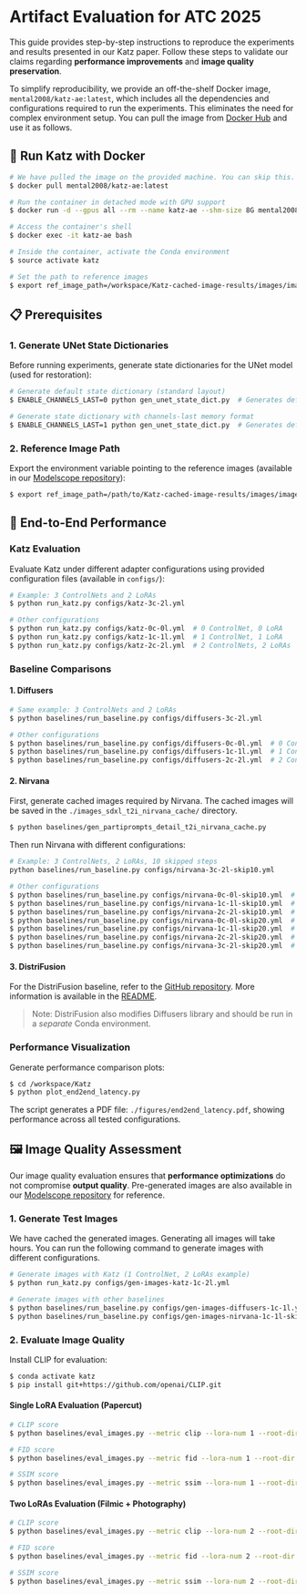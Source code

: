 # Artifact Evaluation for ATC 2025

This guide provides step-by-step instructions to reproduce the experiments and results presented in our Katz paper. Follow these steps to validate our claims regarding **performance improvements** and **image quality preservation**.

To simplify reproducibility, we provide an off-the-shelf Docker image, `mental2008/katz-ae:latest`, which includes all the dependencies and configurations required to run the experiments. This eliminates the need for complex environment setup. You can pull the image from [Docker Hub](https://hub.docker.com/repository/docker/mental2008/katz-ae/general) and use it as follows.

## 🚀 Run Katz with Docker

```bash
# We have pulled the image on the provided machine. You can skip this. On your machine, you can pull the prebuilt Docker image with the following command.
$ docker pull mental2008/katz-ae:latest

# Run the container in detached mode with GPU support
$ docker run -d --gpus all --rm --name katz-ae --shm-size 8G mental2008/katz-ae:latest sleep infinity

# Access the container's shell
$ docker exec -it katz-ae bash

# Inside the container, activate the Conda environment
$ source activate katz

# Set the path to reference images
$ export ref_image_path=/workspace/Katz-cached-image-results/images/images_sdxl_t2i
```

## 📋 Prerequisites

### 1. Generate UNet State Dictionaries

Before running experiments, generate state dictionaries for the UNet model (used for restoration):

```bash
# Generate default state dictionary (standard layout)
$ ENABLE_CHANNELS_LAST=0 python gen_unet_state_dict.py  # Generates default_unet_state_dict.pt

# Generate state dictionary with channels-last memory format
$ ENABLE_CHANNELS_LAST=1 python gen_unet_state_dict.py  # Generates default_unet_state_dict_channels_last.pt
```

### 2. Reference Image Path

Export the environment variable pointing to the reference images (available in our [Modelscope repository](https://modelscope.cn/datasets/mental2008/Katz-cached-image-results)):

```bash
$ export ref_image_path=/path/to/Katz-cached-image-results/images/images_sdxl_t2i
```

## 🚀 End-to-End Performance

### Katz Evaluation

Evaluate Katz under different adapter configurations using provided configuration files (available in `configs/`):

```bash
# Example: 3 ControlNets and 2 LoRAs
$ python run_katz.py configs/katz-3c-2l.yml

# Other configurations
$ python run_katz.py configs/katz-0c-0l.yml  # 0 ControlNet, 0 LoRA
$ python run_katz.py configs/katz-1c-1l.yml  # 1 ControlNet, 1 LoRA
$ python run_katz.py configs/katz-2c-2l.yml  # 2 ControlNets, 2 LoRAs
```

### Baseline Comparisons

#### 1. Diffusers

```bash
# Same example: 3 ControlNets and 2 LoRAs
$ python baselines/run_baseline.py configs/diffusers-3c-2l.yml

# Other configurations
$ python baselines/run_baseline.py configs/diffusers-0c-0l.yml  # 0 ControlNet, 0 LoRA
$ python baselines/run_baseline.py configs/diffusers-1c-1l.yml  # 1 ControlNet, 1 LoRA
$ python baselines/run_baseline.py configs/diffusers-2c-2l.yml  # 2 ControlNets, 2 LoRAs
```

#### 2. Nirvana

First, generate cached images required by Nirvana. The cached images will be saved in the `./images_sdxl_t2i_nirvana_cache/` directory.

```bash
$ python baselines/gen_partiprompts_detail_t2i_nirvana_cache.py
```

Then run Nirvana with different configurations:

```bash
# Example: 3 ControlNets, 2 LoRAs, 10 skipped steps
python baselines/run_baseline.py configs/nirvana-3c-2l-skip10.yml

# Other configurations
$ python baselines/run_baseline.py configs/nirvana-0c-0l-skip10.yml  # 0 ControlNet, 0 LoRA, 10 skipped steps
$ python baselines/run_baseline.py configs/nirvana-1c-1l-skip10.yml  # 1 ControlNet, 1 LoRA, 10 skipped steps
$ python baselines/run_baseline.py configs/nirvana-2c-2l-skip10.yml  # 2 ControlNet, 2 LoRA, 10 skipped steps
$ python baselines/run_baseline.py configs/nirvana-0c-0l-skip20.yml  # 0 ControlNets, 0 LoRAs, 20 skipped steps
$ python baselines/run_baseline.py configs/nirvana-1c-1l-skip20.yml  # 1 ControlNets, 1 LoRAs, 20 skipped steps
$ python baselines/run_baseline.py configs/nirvana-2c-2l-skip20.yml  # 2 ControlNets, 2 LoRAs, 20 skipped steps
$ python baselines/run_baseline.py configs/nirvana-3c-2l-skip20.yml  # 3 ControlNets, 2 LoRAs, 20 skipped steps
```

#### 3. DistriFusion

For the DistriFusion baseline, refer to the [GitHub repository](https://github.com/Suyi32/distrifuser-controlnet). More information is available in the [README](https://github.com/Suyi32/distrifuser-controlnet/blob/main/AE_README.md).

> Note: DistriFusion also modifies Diffusers library and should be run in a *separate* Conda environment.

### Performance Visualization

Generate performance comparison plots:

```bash
$ cd /workspace/Katz
$ python plot_end2end_latency.py
```

The script generates a PDF file: `./figures/end2end_latency.pdf`, showing performance across all tested configurations.

## 🖼️ Image Quality Assessment

Our image quality evaluation ensures that **performance optimizations** do not compromise **output quality**. Pre-generated images are also available in our [Modelscope repository](https://modelscope.cn/datasets/mental2008/Katz-cached-image-results) for reference.

### 1. Generate Test Images

We have cached the generated images. Generating all images will take hours. You can run the following command to generate images with different configurations.

```bash
# Generate images with Katz (1 ControlNet, 2 LoRAs example)
$ python run_katz.py configs/gen-images-katz-1c-2l.yml

# Generate images with other baselines
$ python baselines/run_baseline.py configs/gen-images-diffusers-1c-1l.yml  # Diffusers
$ python baselines/run_baseline.py configs/gen-images-nirvana-1c-1l-skip10.yml  # Nirvana
```

### 2. Evaluate Image Quality

Install CLIP for evaluation:

```bash
$ conda activate katz
$ pip install git+https://github.com/openai/CLIP.git
```

#### Single LoRA Evaluation (Papercut)

```bash
# CLIP score
$ python baselines/eval_images.py --metric clip --lora-num 1 --root-dir /workspace/Katz-cached-image-results/images

# FID score
$ python baselines/eval_images.py --metric fid --lora-num 1 --root-dir /workspace/Katz-cached-image-results/images

# SSIM score
$ python baselines/eval_images.py --metric ssim --lora-num 1 --root-dir /workspace/Katz-cached-image-results/images
```

#### Two LoRAs Evaluation (Filmic + Photography)

```bash
# CLIP score
$ python baselines/eval_images.py --metric clip --lora-num 2 --root-dir /workspace/Katz-cached-image-results/images

# FID score
$ python baselines/eval_images.py --metric fid --lora-num 2 --root-dir /workspace/Katz-cached-image-results/images

# SSIM score
$ python baselines/eval_images.py --metric ssim --lora-num 2 --root-dir /workspace/Katz-cached-image-results/images
```
